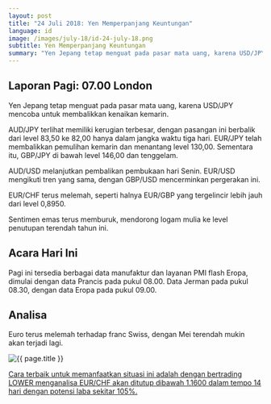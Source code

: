 ```yaml
---
layout: post
title: "24 Juli 2018: Yen Memperpanjang Keuntungan"
language: id
image: /images/july-18/id-24-july-18.png
subtitle: Yen Memperpanjang Keuntungan
summary: "Yen Jepang tetap menguat pada pasar mata uang, karena USD/JPY mencoba untuk membalikkan kenaikan kemarin"
---
```

## Laporan Pagi: 07.00 London

Yen Jepang tetap menguat pada pasar mata uang, karena USD/JPY mencoba untuk membalikkan kenaikan kemarin.

AUD/JPY terlihat memiliki kerugian terbesar, dengan pasangan ini berbalik dari level 83,50 ke 82,00 hanya dalam jangka waktu tiga hari. EUR/JPY telah membalikkan pemulihan kemarin dan menantang level 130,00. Sementara itu, GBP/JPY di bawah level 146,00 dan tenggelam.

AUD/USD melanjutkan pembalikan pembukaan hari Senin. EUR/USD mengikuti tren yang sama, dengan GBP/USD mencerminkan pergerakan ini.

EUR/CHF terus melemah, seperti halnya EUR/GBP yang tergelincir lebih jauh dari level 0,8950.

Sentimen emas terus memburuk, mendorong logam mulia ke level penutupan terendah tahun ini.

## Acara Hari Ini

Pagi ini tersedia berbagai data manufaktur dan layanan PMI flash Eropa, dimulai dengan data Prancis pada pukul 08.00. Data Jerman pada pukul 08.30, dengan data Eropa pada pukul 09.00.

## Analisa

Euro terus melemah terhadap franc Swiss, dengan Mei terendah mukin akan terjadi lagi.

<img src="{{ site.url }}/images/july-18/id-24-july-18.png" alt="{{ page.title }}" title="{{ page.title }}">

<a href="%LINK%%currency=USD&market=forex&underlying=frxEURCHF&formname=higherlower&duration_amount=14&duration_units=d&amount=10&amount_type=stake&expiry_type=duration&barrier=1.1600" target="_blank" rel="noopener noreferrer nofollow">Cara terbaik untuk memanfaatkan situasi ini adalah dengan bertrading LOWER menganalisa EUR/CHF akan ditutup dibawah 1.1600 dalam tempo 14 hari dengan potensi laba sekitar 105%.</a>
